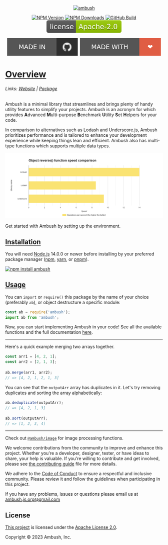 <div align="center">
    <a href="https://npmjs.com/package/ambush"><img src="https://i.ibb.co/QHbxhTC/ambush-high-resolution-logo-1.png" width="500" alt="ambush" /></a>
    <p>
        <a href="https://www.npmjs.com/package/ambush"><img src="https://img.shields.io/npm/v/ambush" alt="NPM Version"></a>
        <a href="https://www.npmjs.com/package/ambush"><img src="https://img.shields.io/npm/dt/ambush" alt="NPM Downloads"></a>
        <a href="https://github.com/ambushjs/ambush/actions/tests.yml"><img src="https://img.shields.io/github/actions/workflow/status/ambushjs/ambush/tests.yml" alt="GitHub Build"></a>
        <a href="https://www.apache.org/licenses/LICENSE-2.0"><img src="https://raw.githubusercontent.com/ambushjs/ambush/main/assets/license.svg" alt="GitHub License"></a>
    </p>
    <a href="https://github.com/ambushjs/ambush"><img src="https://raw.githubusercontent.com/ambushjs/ambush/main/assets/github.svg" alt="Made in GitHub"></a>
    <a href="https://github.com/ambushjs/ambush"><img src="https://raw.githubusercontent.com/ambushjs/ambush/main/assets/love.svg" alt="Made with Love"></a>
</div>

<h1>
    <a href="https://ambush.js.org/category/getting-started">Overview</a>
</h1>

<h6>
    Links:
    <a href="https://ambush.js.org">Website</a> |
    <a href="https://npmjs.com/package/ambush">Package</a>
</h6>

Ambush is a minimal library that streamlines and brings plenty of handy utility features to simplify your projects. Ambush is an acronym for which provides **A**dvanced **M**ulti-purpose **B**enchmark **U**tility **S**et **H**elpers for your code.

In comparison to alternatives such as Lodash and Underscore.js, Ambush prioritizes performance and is tailored to enhance your development experience while keeping things lean and efficient. Ambush also has multi-type functions which supports multiple data types.

<img width="550px" src="https://raw.githubusercontent.com/ambushjs/ambush/main/assets/bar.png"></img>

Get started with Ambush by setting up the environment.

<h2>
    <a href="https://ambush.js.org/docs/getting-started/install">Installation</a>
</h2>

You will need [Node.js](https://nodejs.org) 14.0.0 or newer before installing by your preferred package manager ([npm](https://npmjs.com), [yarn](https://yarnpkg.com), or [pnpm](https://pnpm.io)).

<a href="https://npmjs.com/package/ambush">
    <img src="https://nodei.co/npm/ambush.png?mini=true" alt="npm install ambush" />
</a>

<h2>
    <a href="https://ambush.js.org/docs/getting-started/usage">Usage</a>
</h2>

You can `import` or `require()` this package by the name of your choice (preferably `ab`), or object destructure a specific module:

```js
const ab = require('ambush');
import ab from 'ambush';
```

Now, you can start implementing Ambush in your code! See all the available functions and the full documentation [here](https://ambush.js.org).

---

Here's a quick example merging two arrays together.

```js
const arr1 = [4, 2, 1];
const arr2 = [2, 1, 3];

ab.merge(arr1, arr2);
// => [4, 2, 1, 2, 1, 3]
```

You can see that the `outputArr` array has duplicates in it. Let's try removing duplicates and sorting the array alphabetically:

```js
ab.deduplicate(outputArr);
// => [4, 2, 1, 3]

ab.sort(outputArr);
// => [1, 2, 3, 4]
```

---

Check out <a href="https://npmjs.com/package/@ambush/image">`@ambush/image`</a> for image processing functions.

We welcome contributions from the community to improve and enhance this project. Whether you're a developer, designer, tester, or have ideas to share, your help is valuable. If you're willing to contribute and get involved, please see [the contributing guide](https://github.com/ambushjs/ambush/tree/main/CONTRIBUTING.md) file for more details.

We adhere to the [Code of Conduct](https://github.com/ambushjs/ambush/tree/main/CODE_OF_CONDUCT.md) to ensure a respectful and inclusive community. Please review it and follow the guidelines when participating in this project.

If you have any problems, issues or questions please email us at [ambush.js.org@gmail.com](mailto:ambush.js.org@gmail.com)

## License

[This project](https://github.com/ambushjs/ambush/blob/main/LICENSE) is licensed under the [Apache License 2.0](https://apache.org/licenses/LICENSE-2.0).

Copyright © 2023 Ambush, Inc.
